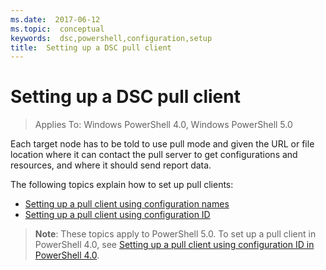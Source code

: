 ```yaml
---
ms.date:  2017-06-12
ms.topic:  conceptual
keywords:  dsc,powershell,configuration,setup
title:  Setting up a DSC pull client
---
```


# Setting up a DSC pull client

> Applies To: Windows PowerShell 4.0, Windows PowerShell 5.0

Each target node has to be told to use pull mode and given the URL or file location where it can contact the pull server to get configurations and resources, and where it should send report data.


The following topics explain how to set up pull clients:

* [Setting up a pull client using configuration names](pullClientConfigNames.md)
* [Setting up a pull client using configuration ID](pullClientConfigID.md)

> **Note**: These topics apply to PowerShell 5.0. To set up a pull client in PowerShell 4.0, see [Setting up a pull client using configuration ID in PowerShell 4.0](pullClientConfigID4.md).

